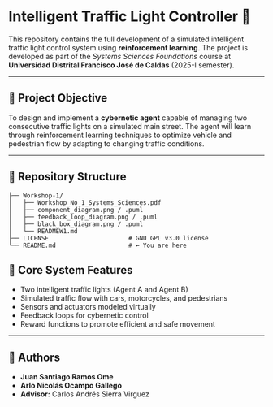 # Intelligent Traffic Light Controller 🚦

This repository contains the full development of a simulated intelligent traffic light control system using **reinforcement learning**. The project is developed as part of the *Systems Sciences Foundations* course at **Universidad Distrital Francisco José de Caldas** (2025-I semester).

---

## 🧠 Project Objective

To design and implement a **cybernetic agent** capable of managing two consecutive traffic lights on a simulated main street. The agent will learn through reinforcement learning techniques to optimize vehicle and pedestrian flow by adapting to changing traffic conditions.

---

## 📁 Repository Structure

```plaintext
├── Workshop-1/
│   ├── Workshop_No_1_Systems_Sciences.pdf
│   ├── component_diagram.png / .puml
│   ├── feedback_loop_diagram.png / .puml
│   ├── black_box_diagram.png / .puml
│   └── READMEW1.md
├── LICENSE                      # GNU GPL v3.0 license
└── README.md                    # ← You are here
```

## 🔁 Core System Features

- Two intelligent traffic lights (Agent A and Agent B)
- Simulated traffic flow with cars, motorcycles, and pedestrians
- Sensors and actuators modeled virtually
- Feedback loops for cybernetic control
- Reward functions to promote efficient and safe movement

---

## 👥 Authors

- **Juan Santiago Ramos Ome**
- **Arlo Nicolás Ocampo Gallego**
- **Advisor:** Carlos Andrés Sierra Virguez

